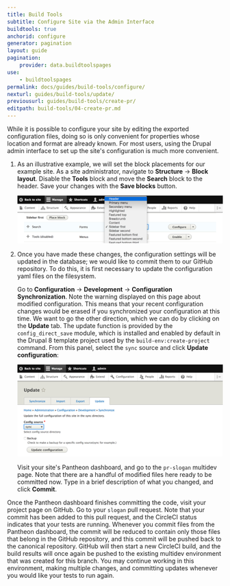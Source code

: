 ```yaml
---
title: Build Tools
subtitle: Configure Site via the Admin Interface
buildtools: true
anchorid: configure
generator: pagination
layout: guide
pagination:
    provider: data.buildtoolspages
use:
    - buildtoolspages
permalink: docs/guides/build-tools/configure/
nexturl: guides/build-tools/update/
previousurl: guides/build-tools/create-pr/
editpath: build-tools/04-create-pr.md
---
```

While it is possible to configure your site by editing the exported configuration files, doing so is only convenient for properties whose location and format are already known. For most users, using the Drupal admin interface to set up the site's configuration is much more convenient.

1.  As an illustrative example, we will set the block placements for our example site. As a site administrator, navigate to **Structure** -> **Block layout**. Disable the **Tools** block and move the **Search** block to the header. Save your changes with the **Save blocks** button.

    ![Block placements](/source/docs/assets/images/pr-workflow/block-placements.png)

2.  Once you have made these changes, the configuration settings will be updated in the database; we would like to commit them to our GitHub repository. To do this, it is first necessary to update the configuration yaml files on the filesystem.

    Go to **Configuration** -> **Development** -> **Configuration Synchronization**. Note the warning displayed on this page about modified configuration. This means that your recent configuration changes would be erased if you synchronized your configuration at this time. We want to go the other direction, which we can do by clicking on the **Update** tab. The update function is provided by the `config_direct_save` module, which is installed and enabled by default in the Drupal 8 template project used by the `build-env:create-project` command. From this panel, select the `sync` source and click **Update configuration**:

    ![Update configuration](/source/docs/assets/images/pr-workflow/update-configuration.png)

    Visit your site's Pantheon dashboard, and go to the `pr-slogan` multidev page. Note that there are a handful of modified files here ready to be committed now. Type in a brief description of what you changed, and click **Commit**.

Once the Pantheon dashboard finishes committing the code, visit your project page on GitHub. Go to your `slogan` pull request. Note that your commit has been added to this pull request, and the CircleCI status indicates that your tests are running. Whenever you commit files from the Pantheon dashboard, the commit will be reduced to contain only those files that belong in the GitHub repository, and this commit will be pushed back to the canonical repository. GitHub will then start a new CircleCI build, and the build results will once again be pushed to the existing multidev environment that was created for this branch. You may continue working in this environment, making multiple changes, and committing updates whenever you would like your tests to run again.

